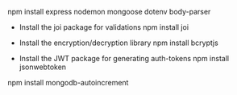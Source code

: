 npm install express nodemon mongoose dotenv body-parser

* Install the joi package for validations
npm install joi

* Install the encryption/decryption library
npm install bcryptjs

* Install the JWT package for generating auth-tokens
npm install jsonwebtoken

npm install mongodb-autoincrement